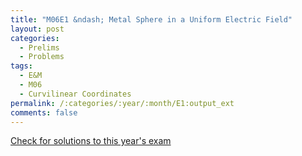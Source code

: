 ```yaml
---
title: "M06E1 &ndash; Metal Sphere in a Uniform Electric Field"
layout: post
categories:
  - Prelims
  - Problems
tags:
  - E&M
  - M06
  - Curvilinear Coordinates
permalink: /:categories/:year/:month/E1:output_ext
comments: false
---
```

<object data="2006M1E.pdf" type="application/pdf" width="100%" height="500"></object>
<div class="message"><a href='https://princetonprelim.com/prelim/17/'>Check for solutions to this year's exam</a></div>
